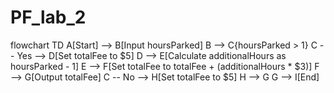 # PF_lab_2
flowchart TD
    A[Start] --> B[Input hoursParked]
    B --> C{hoursParked > 1}
    C -- Yes --> D[Set totalFee to $5]
    D --> E[Calculate additionalHours as hoursParked - 1]
    E --> F[Set totalFee to totalFee + (additionalHours * $3)]
    F --> G[Output totalFee]
    C -- No --> H[Set totalFee to $5]
    H --> G
    G --> I[End]
